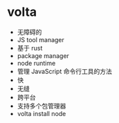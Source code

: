 # volta

- 无障碍的
- JS tool manager
- 基于 rust
- package manager
- node runtime
- 管理 JavaScript 命令行工具的方法
- 快
- 无缝
- 跨平台
- 支持多个包管理器
- volta install node
